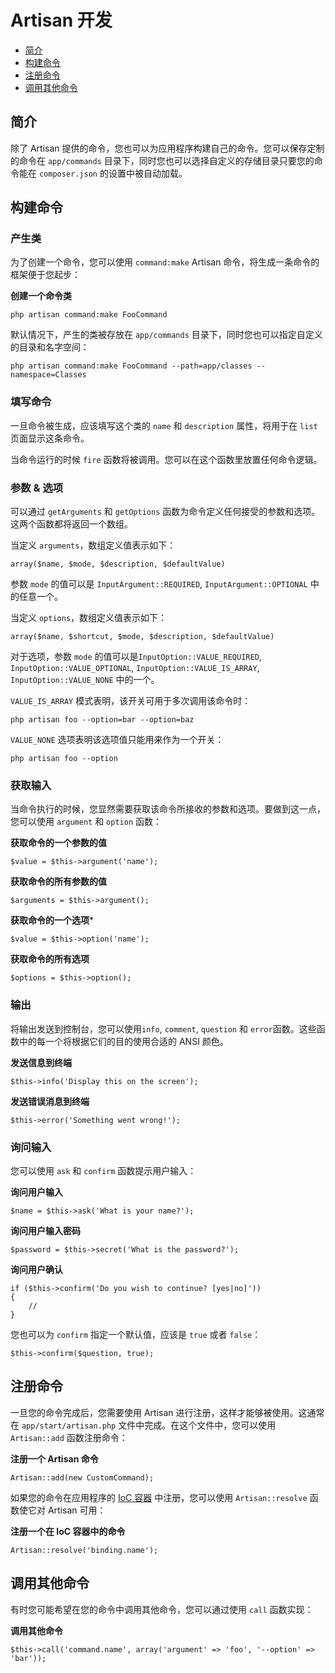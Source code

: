 # Artisan 开发

- [简介](#introduction)
- [构建命令](#building-a-command)
- [注册命令](#registering-commands)
- [调用其他命令](#calling-other-commands)

<a name="introduction"></a>
## 简介

除了 Artisan 提供的命令，您也可以为应用程序构建自己的命令。您可以保存定制的命令在 `app/commands` 目录下，同时您也可以选择自定义的存储目录只要您的命令能在 `composer.json` 的设置中被自动加载。

<a name="building-a-command"></a>
## 构建命令

### 产生类

为了创建一个命令，您可以使用 `command:make` Artisan 命令，将生成一条命令的框架便于您起步：

**创建一个命令类**

	php artisan command:make FooCommand

默认情况下，产生的类被存放在 `app/commands` 目录下，同时您也可以指定自定义的目录和名字空间：

	php artisan command:make FooCommand --path=app/classes --namespace=Classes

### 填写命令

一旦命令被生成，应该填写这个类的 `name` 和 `description` 属性，将用于在 `list` 页面显示这条命令。

当命令运行的时候 `fire` 函数将被调用。您可以在这个函数里放置任何命令逻辑。

### 参数 & 选项

可以通过 `getArguments` 和 `getOptions` 函数为命令定义任何接受的参数和选项。这两个函数都将返回一个数组。

当定义 `arguments`，数组定义值表示如下：

	array($name, $mode, $description, $defaultValue)

参数 `mode` 的值可以是 `InputArgument::REQUIRED`, `InputArgument::OPTIONAL` 中的任意一个。

当定义 `options`，数组定义值表示如下：

	array($name, $shortcut, $mode, $description, $defaultValue)

对于选项，参数 `mode` 的值可以是`InputOption::VALUE_REQUIRED`, `InputOption::VALUE_OPTIONAL`, `InputOption::VALUE_IS_ARRAY`, `InputOption::VALUE_NONE` 中的一个。

`VALUE_IS_ARRAY` 模式表明，该开关可用于多次调用该命令时：

	php artisan foo --option=bar --option=baz

`VALUE_NONE` 选项表明该选项值只能用来作为一个开关：

	php artisan foo --option

### 获取输入

当命令执行的时候，您显然需要获取该命令所接收的参数和选项。要做到这一点，您可以使用 `argument` 和 `option` 函数：

**获取命令的一个参数的值**

	$value = $this->argument('name');

**获取命令的所有参数的值**

	$arguments = $this->argument();

**获取命令的一个选项***

	$value = $this->option('name');

**获取命令的所有选项**

	$options = $this->option();

### 输出

将输出发送到控制台，您可以使用`info`, `comment`, `question` 和 `error`函数。这些函数中的每一个将根据它们的目的使用合适的 ANSI 颜色。

**发送信息到终端**

	$this->info('Display this on the screen');

**发送错误消息到终端**

	$this->error('Something went wrong!');

### 询问输入

您可以使用 `ask` 和 `confirm` 函数提示用户输入：

**询问用户输入**

	$name = $this->ask('What is your name?');

**询问用户输入密码**

	$password = $this->secret('What is the password?');

**询问用户确认**

	if ($this->confirm('Do you wish to continue? [yes|no]'))
	{
		//
	}

您也可以为 `confirm` 指定一个默认值，应该是 `true` 或者 `false`：

	$this->confirm($question, true);

<a name="registering-commands"></a>
## 注册命令

一旦您的命令完成后，您需要使用 Artisan 进行注册，这样才能够被使用。这通常在 `app/start/artisan.php` 文件中完成。在这个文件中，您可以使用 `Artisan::add` 函数注册命令：

**注册一个 Artisan 命令**

	Artisan::add(new CustomCommand);

如果您的命令在应用程序的 [IoC 容器](/docs/ioc) 中注册，您可以使用 `Artisan::resolve` 函数使它对 Artisan 可用：

**注册一个在 IoC 容器中的命令**

	Artisan::resolve('binding.name');

<a name="calling-other-commands"></a>
## 调用其他命令

有时您可能希望在您的命令中调用其他命令，您可以通过使用 `call` 函数实现：

**调用其他命令**

	$this->call('command.name', array('argument' => 'foo', '--option' => 'bar'));
